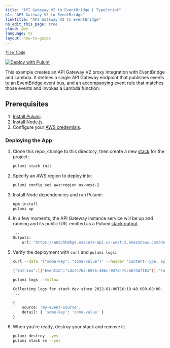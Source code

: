 ```yaml
---
title: "API Gateway V2 to EventBridge | TypeScript"
h1: "API Gateway V2 to EventBridge"
linktitle: "API Gateway V2 to EventBridge"
no_edit_this_page: true
cloud: aws
language: ts
layout: how-to-guide
---
```


<!-- WARNING: this page was generated by a tool. Do not edit it by hand. -->
<!-- To change it, please see https://github.com/pulumi/docs/tree/master/tools/mktutorial. -->

<p class="mb-4 flex">
    <a class="flex flex-wrap items-center rounded-md text-lg text-white bg-blue-600 border-2 border-blue-600 px-2 mr-2 whitespace-no-wrap hover:text-white" style="height: 45px; font-family: 'Gilroy'; " href="https://github.com/pulumi/examples/tree/master/aws-ts-apigatewayv2-eventbridge" target="_blank">
        <span><i class="fab fa-github pr-2"></i> View Code</span>
    </a>
</p>


[![Deploy with Pulumi](https://get.pulumi.com/new/button.svg)](https://app.pulumi.com/new?template=https://github.com/pulumi/examples/tree/master/aws-ts-apigatewayv2-eventbridge)

This example creates an API Gateway V2 proxy integration with EventBridge and Lambda. It defines a single API Gateway endpoint that publishes events to an EventBridge event bus, and an accompanying event rule that matches those events and invokes a Lambda function.

## Prerequisites

1. [Install Pulumi](https://www.pulumi.com/docs/get-started/install/).
1. [Install Node.js](https://www.pulumi.com/docs/intro/languages/javascript/).
1. Configure your [AWS credentials](https://www.pulumi.com/docs/intro/cloud-providers/aws/setup/).

### Deploying the App

1. Clone this repo, change to this directory, then create a new [stack](https://www.pulumi.com/docs/intro/concepts/stack/) for the project:

    ```bash
    pulumi stack init
    ```

1. Specify an AWS region to deploy into:

    ```bash
    pulumi config set aws:region us-west-2
    ```

1. Install Node dependencies and run Pulumi:

    ```bash
    npm install
    pulumi up
    ```

1. In a few moments, the API Gateway instance service will be up and running and its public URL emitted as a Pulumi [stack output](https://www.pulumi.com/docs/intro/concepts/stack/#outputs).

    ```bash
    ...
    Outputs:
        url: "https://andchh8hg8.execute-api.us-west-2.amazonaws.com/dev"
    ```

1. Verify the deployment with `curl` and `pulumi logs`:

    ```bash
    curl --data '{"some-key": "some-value"}' --header "Content-Type: application/json" "$(pulumi stack output url)/uploads"

    {"Entries":[{"EventId":"cdc44763-6976-286c-9378-7cce674dff81"}],"FailedEntryCount":0}
    ```

    ```bash
    pulumi logs --follow

    Collecting logs for stack dev since 2022-01-06T16:18:48.000-08:00.
    ...

    {
        source: 'my-event-source',
        detail: { 'some-key': 'some-value' }
    }
    ```

1. When you're ready, destroy your stack and remove it:

    ```bash
    pulumi destroy --yes
    pulumi stack rm --yes
    ```

